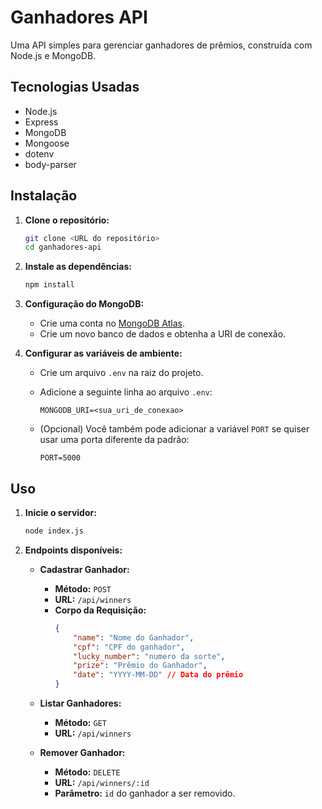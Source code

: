 # Ganhadores API

Uma API simples para gerenciar ganhadores de prêmios, construída com Node.js e MongoDB.

## Tecnologias Usadas

- Node.js
- Express
- MongoDB
- Mongoose
- dotenv
- body-parser

## Instalação

1. **Clone o repositório:**

   ```bash
   git clone <URL do repositório>
   cd ganhadores-api
   ```

2. **Instale as dependências:**

   ```bash
   npm install
   ```

3. **Configuração do MongoDB:**
   - Crie uma conta no [MongoDB Atlas](https://www.mongodb.com/cloud/atlas).
   - Crie um novo banco de dados e obtenha a URI de conexão.

4. **Configurar as variáveis de ambiente:**
   - Crie um arquivo `.env` na raiz do projeto.
   - Adicione a seguinte linha ao arquivo `.env`:

     ```
     MONGODB_URI=<sua_uri_de_conexao>
     ```

   - (Opcional) Você também pode adicionar a variável `PORT` se quiser usar uma porta diferente da padrão:

     ```
     PORT=5000
     ```

## Uso

1. **Inicie o servidor:**

   ```bash
   node index.js
   ```

2. **Endpoints disponíveis:**

   - **Cadastrar Ganhador:**
     - **Método:** `POST`
     - **URL:** `/api/winners`
     - **Corpo da Requisição:**
       ```json
       {
           "name": "Nome do Ganhador",
           "cpf": "CPF do ganhador",
           "lucky_number": "numero da sorte",
           "prize": "Prêmio do Ganhador",
           "date": "YYYY-MM-DD" // Data do prêmio
       }
       ```

   - **Listar Ganhadores:**
     - **Método:** `GET`
     - **URL:** `/api/winners`

   - **Remover Ganhador:**
     - **Método:** `DELETE`
     - **URL:** `/api/winners/:id`
     - **Parâmetro:** `id` do ganhador a ser removido.
